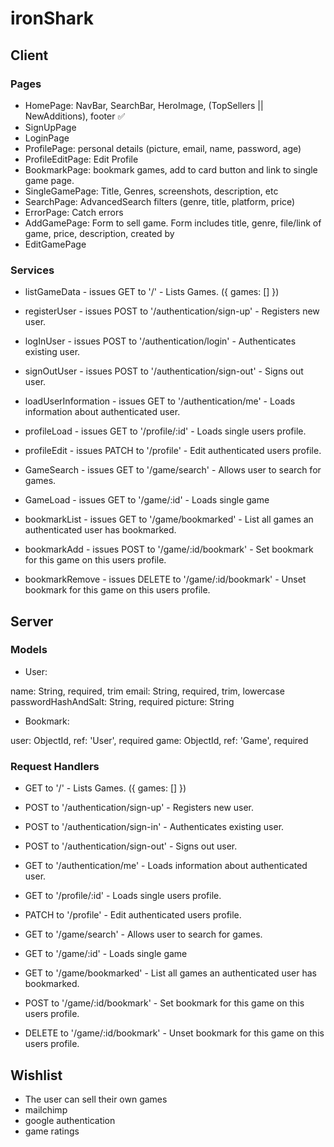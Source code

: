 # ironShark

## Client

### Pages

- HomePage: NavBar, SearchBar, HeroImage, (TopSellers || NewAdditions), footer ✅
- SignUpPage
- LoginPage
- ProfilePage: personal details (picture, email, name, password, age)
- ProfileEditPage: Edit Profile
- BookmarkPage: bookmark games, add to card button and link to single game page.
- SingleGamePage: Title, Genres, screenshots, description, etc
- SearchPage: AdvancedSearch filters (genre, title, platform, price)
- ErrorPage: Catch errors
- AddGamePage: Form to sell game. Form includes title, genre, file/link of game, price, description, created by
- EditGamePage

### Services

- listGameData - issues GET to '/' - Lists Games. ({ games: [] })

- registerUser - issues POST to '/authentication/sign-up' - Registers new user.

- logInUser - issues POST to '/authentication/login' - Authenticates existing user.

- signOutUser - issues POST to '/authentication/sign-out' - Signs out user.

- loadUserInformation - issues GET to '/authentication/me' - Loads information about authenticated user.

- profileLoad - issues GET to '/profile/:id' - Loads single users profile.

- profileEdit - issues PATCH to '/profile' - Edit authenticated users profile.

- GameSearch - issues GET to '/game/search' - Allows user to search for games.

- GameLoad - issues GET to '/game/:id' - Loads single game

- bookmarkList - issues GET to '/game/bookmarked' - List all games an authenticated user has bookmarked.

- bookmarkAdd - issues POST to '/game/:id/bookmark' - Set bookmark for this game on this users profile.

- bookmarkRemove - issues DELETE to '/game/:id/bookmark' - Unset bookmark for this game on this users profile.

## Server

### Models

- User:

name: String, required, trim
email: String, required, trim, lowercase
passwordHashAndSalt: String, required
picture: String

- Bookmark:

user: ObjectId, ref: 'User', required
game: ObjectId, ref: 'Game', required

### Request Handlers

- GET to '/' - Lists Games. ({ games: [] })

- POST to '/authentication/sign-up' - Registers new user.

- POST to '/authentication/sign-in' - Authenticates existing user.

- POST to '/authentication/sign-out' - Signs out user.

- GET to '/authentication/me' - Loads information about authenticated user.

- GET to '/profile/:id' - Loads single users profile.

- PATCH to '/profile' - Edit authenticated users profile.

- GET to '/game/search' - Allows user to search for games.

- GET to '/game/:id' - Loads single game

- GET to '/game/bookmarked' - List all games an authenticated user has bookmarked.

- POST to '/game/:id/bookmark' - Set bookmark for this game on this users profile.

- DELETE to '/game/:id/bookmark' - Unset bookmark for this game on this users profile.

## Wishlist

- The user can sell their own games
- mailchimp
- google authentication
- game ratings
